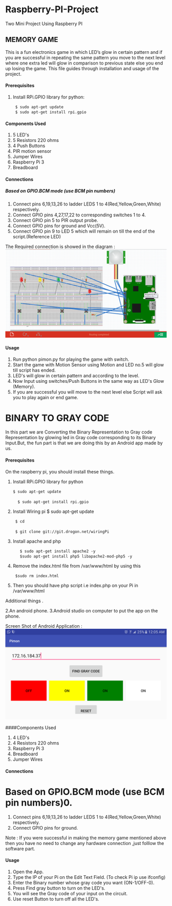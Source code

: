 # Raspberry-PI-Project
Two Mini Project Using Raspberry PI

## MEMORY GAME 
This is a fun electronics game in which LED’s glow in certain pattern and if you are successful in repeating the same
pattern you move to the next level where one extra led will glow in comparison to previous state else you end up losing
the game. This file guides through installation and usage of the project.

#### Prerequisites
1. Install RPi.GPIO library for python:
	
	
		$ sudo apt-get update
    	$ sudo apt-get install rpi.gpio

#### Components Used
1. 5 LED's
2. 5 Resistors 220 ohms
3. 4 Push Buttons
4. PIR motion sensor
5. Jumper Wires
6. Raspberry Pi 3
7. Breadboard

#### Connections
##### Based on GPIO.BCM mode (use BCM pin numbers)
1. Connect pins 6,19,13,26 to ladder LEDS 1 to 4(Red,Yellow,Green,White) respectively.
2. Connect GPIO pins 4,27,17,22 to corresponding switches 1 to 4.
3. Connect GPIO pin 5 to PIR output probe.
4. Connect GPIO pins for ground and Vcc(5V).
5. Connect GPIO pin 9 to LED 5 which will remain on till the end of the script.(Reference LED)

The Required connection is showed in the diagram :
![alt text](https://github.com/Ayush-IITP/Raspberry-PI-Project/blob/master/MemoryGame/sim.png)

#### Usage
1. Run python pimon.py for playing the game with switch.
2. Start the game with Motion Sensor using Motion and LED no.5 will glow till script has ended. 
3. LED's will glow in certain pattern and according to the level.
4. Now Input using switches/Push Buttons in the same way as LED's Glow (Memory).
5. If you are successful you will move to the next level else Script will ask you to play again or end game.


# BINARY TO GRAY CODE
In this part we are Converting the Binary Representation to Gray code Representation by glowing led in Gray code corresponding to its Binary Input.But,
the fun part is that we are doing this by an Android app made by us.

#### Prerequisites
On the raspberry pi, you should install these things.
1. Install RPi.GPIO library for python
	    
       $ sudo apt-get update
  
	     $ sudo apt-get install rpi.gpio
2. Install Wiring pi
	$ sudo apt-get update
  
        $ cd
        
        $ git clone git://git.drogon.net/wiringPi
3. Install apache and php

	      $ sudo apt-get install apache2 -y
	      $sudo apt-get install php5 libapache2-mod-php5 -y 
4. Remove the index.html file from /var/www/html by using this
	      
        $sudo rm index.html
5. Then you should have php script i.e index.php on your Pi in /var/www/html

Additional things .

2.An android phone.
3.Android studio on computer to put the app on the phone.

Screen Shot of Android Application :
![alt text](https://github.com/Ayush-IITP/Raspberry-PI-Project/blob/master/Binary%20%20to%20Gray%20code/Screenshot_20170418-000520.png)

####Components Used
1. 4 LED's
2. 4 Resistors 220 ohms
3. Raspberry Pi 3
4. Breadboard
5. Jumper Wires

#### Connections
# Based on GPIO.BCM mode (use BCM pin numbers)0.
1. Connect pins 6,19,13,26 to ladder LEDS 1 to 4(Red,Yellow,Green,White) respectively.
2. Connect GPIO pins for ground.

Note : If you were successful in making the memory game mentioned above then you have no need to change any hardware connection ,just folllow the software part.

#### Usage 
1. Open the App.
2. Type the IP of your Pi on the Edit Text Field. (To check Pi ip use ifconfig)
3. Enter the Binary number whose gray code you want (ON-1/OFF-0).
4. Press Find gray button to turn on the LED's.
5. You will see the Gray code of your input on the circuit.
6. Use reset Button to turn off all the LED's.



